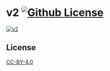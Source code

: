 v2 [![Github License](https://img.shields.io/github/license/setetres/v2.svg)](https://github.com/setetres/v2/blob/master/LICENSE)
==

[![v2](https://setetres.s3.amazonaws.com/setetres.st/img/v2-desktop.png?v=1&raw=true)](http://v2.setetres.st)

License
-------

[CC-BY-4.0]

[http://v2.setetres.st]: http://v2.setetres.st
[CC-BY-4.0]: http://creativecommons.org/licenses/by/4.0
